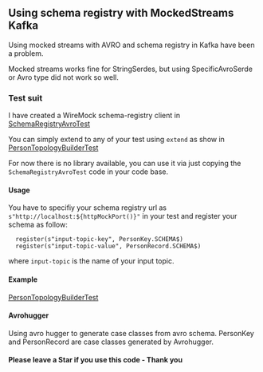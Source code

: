 ## Using schema registry with MockedStreams Kafka
Using mocked streams with AVRO and schema registry in Kafka have been a problem.

Mocked streams works fine for StringSerdes, but using SpecificAvroSerde or Avro type did not work so well.

### Test suit 
I have created a WireMock schema-registry client in [SchemaRegistryAvroTest](src/test/scala/kafka/SchemaRegistryAvroTest.scala)

You can simply extend to any of your test using `extend` as show in [PersonTopologyBuilderTest](src/test/scala/kafka/schematest/PersonTopologyBuilderTest.scala)

For now there is no library available, you can use it via just copying the `SchemaRegistryAvroTest` code in your code base.

#### Usage
You have to specifiy your schema registry url as `s"http://localhost:${httpMockPort()}"` in your test and register your schema as follow:

```$scala
  register(s"input-topic-key", PersonKey.SCHEMA$)
  register(s"input-topic-value", PersonRecord.SCHEMA$)
```

where `input-topic` is the name of your input topic.

#### Example
[PersonTopologyBuilderTest](src/test/scala/kafka/schematest/PersonTopologyBuilderTest.scala)


#### Avrohugger
Using avro hugger to generate case classes from avro schema. PersonKey and PersonRecord are case classes generated by Avrohugger.

#### Please leave a Star if you use this code - Thank you
